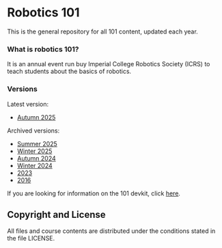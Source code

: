 # Robotics 101

This is the general repository for all 101 content, updated each year.

### What is robotics 101?
It is an annual event run buy Imperial College Robotics Society (ICRS) to teach students about the basics of robotics.

### Versions
Latest version:
* [Autumn 2025](2025-Autumn/README.md)

Archived versions:
* [Summer 2025](2025-Summer/README.md)
* [Winter 2025](2025-Winter/README.md)
* [Autumn 2024](2024-Autumn/README.md)
* [Winter 2024](2024-Winter/README.md)
* [2023](2023/README.md)
* [2016](2016/README.md)


If you are looking for information on the 101 devkit, click [here](2023/101%20Devkit%20Board/README.md).

## Copyright and License

All files and course contents are distributed under the conditions stated
in the file LICENSE.